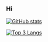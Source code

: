 ### Hi

[![GitHub stats](https://github-readme-stats.vercel.app/api?username=babeuh&show_icons=true)](https://github.com/anuraghazra/github-readme-stats)

[![Top 3 Langs](https://github-readme-stats.vercel.app/api/top-langs/?username=babeuh&langs_count=3)](https://github.com/anuraghazra/github-readme-stats)
